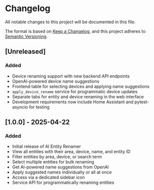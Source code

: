 # Changelog

All notable changes to this project will be documented in this file.

The format is based on [Keep a Changelog](https://keepachangelog.com/en/1.0.0/),
and this project adheres to [Semantic Versioning](https://semver.org/spec/v2.0.0.html).

## [Unreleased]

### Added
- Device renaming support with new backend API endpoints
- OpenAI-powered device name suggestions
- Frontend table for selecting devices and applying name suggestions
- `apply_device_rename` service for programmatic device updates
- Separate tabs for entity and device renaming in the web interface
- Development requirements now include Home Assistant and pytest-asyncio for testing

## [1.0.0] - 2025-04-22

### Added
- Initial release of AI Entity Renamer
- View all entities with their area, device, name, and entity ID
- Filter entities by area, device, or search term
- Select multiple entities for bulk renaming
- Get AI-powered name suggestions from OpenAI
- Apply suggested names individually or all at once
- Access via a dedicated sidebar icon
- Service API for programmatically renaming entities
